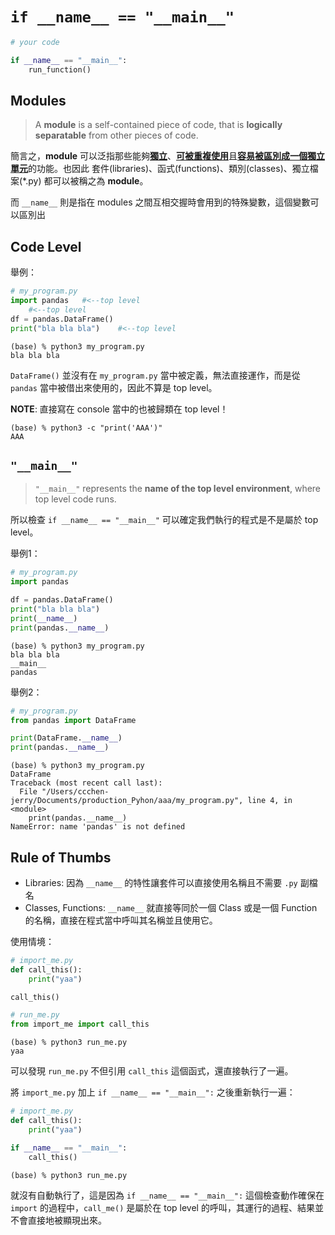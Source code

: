 # `if __name__ == "__main__"`

```python
# your code

if __name__ == "__main__":
    run_function()
```



## Modules

> A **module** is a self-contained piece of code, that is **logically separatable** from other pieces of code.

簡言之，**module** 可以泛指那些能夠<u>**獨立**</u>、<u>**可被重複使用**</u>且<u>**容易被區別成一個獨立單元**</u>的功能。也因此 套件(libraries)、函式(functions)、類別(classes)、獨立檔案(*.py) 都可以被稱之為 **module**。

而 `__name__` 則是指在 modules 之間互相交握時會用到的特殊變數，這個變數可以區別出



## Code Level

舉例：

```python
# my_program.py
import pandas	#<--top level
	#<--top level
df = pandas.DataFrame()
print("bla bla bla")	#<--top level
```

```
(base) % python3 my_program.py
bla bla bla
```

`DataFrame()` 並沒有在 `my_program.py` 當中被定義，無法直接運作，而是從 `pandas` 當中被借出來使用的，因此不算是 top level。

**NOTE**: 直接寫在 console 當中的也被歸類在 top level！

```
(base) % python3 -c "print('AAA')"
AAA
```



## `"__main__"`

> `"__main__"` represents the **name of the top level environment**, where top level code runs.

所以檢查 `if __name__ == "__main__"` 可以確定我們執行的程式是不是屬於 top level。



舉例1：

```python
# my_program.py
import pandas

df = pandas.DataFrame()
print("bla bla bla")
print(__name__)
print(pandas.__name__)
```

```
(base) % python3 my_program.py
bla bla bla
__main__
pandas
```

舉例2：

```python
# my_program.py
from pandas import DataFrame

print(DataFrame.__name__)
print(pandas.__name__)
```

```
(base) % python3 my_program.py
DataFrame
Traceback (most recent call last):
  File "/Users/ccchen-jerry/Documents/production_Pyhon/aaa/my_program.py", line 4, in <module>
    print(pandas.__name__)
NameError: name 'pandas' is not defined
```



## Rule of Thumbs

- Libraries: 因為 `__name__` 的特性讓套件可以直接使用名稱且不需要 `.py` 副檔名
- Classes, Functions: `__name__` 就直接等同於一個 Class 或是一個 Function 的名稱，直接在程式當中呼叫其名稱並且使用它。



使用情境：

```python
# import_me.py
def call_this():
    print("yaa")

call_this()
```

```python
# run_me.py
from import_me import call_this
```

```
(base) % python3 run_me.py
yaa
```

可以發現 `run_me.py` 不但引用 `call_this` 這個函式，還直接執行了一遍。



將 `import_me.py` 加上 `if __name__ == "__main__":` 之後重新執行一遍：

```python
# import_me.py
def call_this():
    print("yaa")

if __name__ == "__main__":
	call_this()
```

```
(base) % python3 run_me.py

```

就沒有自動執行了，這是因為 `if __name__ == "__main__":` 這個檢查動作確保在 `import` 的過程中，`call_me()` 是屬於在 top level 的呼叫，其運行的過程、結果並不會直接地被顯現出來。
